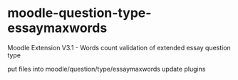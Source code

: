 # moodle-question-type-essaymaxwords
Moodle Extension V3.1 -  Words count validation of extended essay question type

put files into moodle/question/type/essaymaxwords
update plugins
